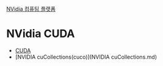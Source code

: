 [NVidia 컴퓨팅 플랫폼](../index.md)
# NVidia CUDA

- [CUDA](CUDA.md)
- [NVIDIA cuCollections(cuco)](NVIDIA cuCollections.md)
